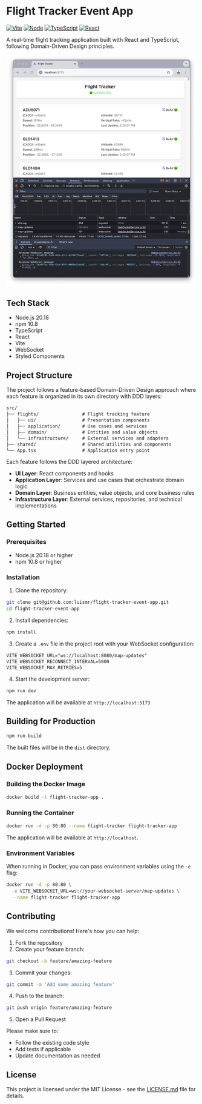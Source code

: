 # Flight Tracker Event App

[![Vite](https://img.shields.io/badge/Vite-5.1.x-646CFF?logo=vite)](https://vitejs.dev/)
[![Node](https://img.shields.io/badge/Node-20.11-339933?logo=node.js)](https://nodejs.org/)
[![TypeScript](https://img.shields.io/badge/TypeScript-7.0.x-blue?logo=typescript)](https://www.typescriptlang.org/)
[![React](https://img.shields.io/badge/React-18.2-61DAFB?logo=react)](https://reactjs.org/)

A real-time flight tracking application built with React and TypeScript, following Domain-Driven Design principles.

![Realtime Flight Tracker Screenshot](docs/screenshot.png)  

## Tech Stack

- Node.js 20.18
- npm 10.8
- TypeScript
- React
- Vite
- WebSocket
- Styled Components

## Project Structure

The project follows a feature-based Domain-Driven Design approach where each feature is organized in its own directory with DDD layers:

```
src/
├── flights/                # Flight tracking feature
│   ├── ui/                 # Presentation components
│   ├── application/        # Use cases and services
│   ├── domain/             # Entities and value objects
│   └── infrastructure/     # External services and adapters
├── shared/                 # Shared utilities and components
└── App.tsx                 # Application entry point
```

Each feature follows the DDD layered architecture:
- **UI Layer**: React components and hooks
- **Application Layer**: Services and use cases that orchestrate domain logic
- **Domain Layer**: Business entities, value objects, and core business rules
- **Infrastructure Layer**: External services, repositories, and technical implementations

## Getting Started

### Prerequisites

- Node.js 20.18 or higher
- npm 10.8 or higher

### Installation

1. Clone the repository:
```bash
git clone git@github.com:luismr/flight-tracker-event-app.git
cd flight-tracker-event-app
```

2. Install dependencies:
```bash
npm install
```

3. Create a `.env` file in the project root with your WebSocket configuration:
```env
VITE_WEBSOCKET_URL="ws://localhost:8080/map-updates"
VITE_WEBSOCKET_RECONNECT_INTERVAL=5000
VITE_WEBSOCKET_MAX_RETRIES=5
```

4. Start the development server:
```bash
npm run dev
```

The application will be available at `http://localhost:5173`

## Building for Production

```bash
npm run build
```

The built files will be in the `dist` directory.

## Docker Deployment

### Building the Docker Image

```bash
docker build -t flight-tracker-app .
```

### Running the Container

```bash
docker run -d -p 80:80 --name flight-tracker flight-tracker-app
```

The application will be available at `http://localhost`.

### Environment Variables

When running in Docker, you can pass environment variables using the `-e` flag:

```bash
docker run -d -p 80:80 \
  -e VITE_WEBSOCKET_URL=ws://your-websocket-server/map-updates \
  --name flight-tracker flight-tracker-app
```

## Contributing

We welcome contributions! Here's how you can help:

1. Fork the repository
2. Create your feature branch:
```bash
git checkout -b feature/amazing-feature
```
3. Commit your changes:
```bash
git commit -m 'Add some amazing feature'
```
4. Push to the branch:
```bash
git push origin feature/amazing-feature
```
5. Open a Pull Request

Please make sure to:
- Follow the existing code style
- Add tests if applicable
- Update documentation as needed

## License

This project is licensed under the MIT License - see the [LICENSE.md](LICENSE.md) file for details. 
